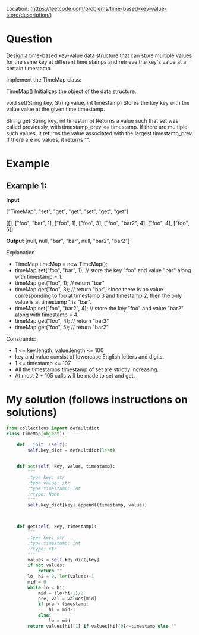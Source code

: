 Location: (https://leetcode.com/problems/time-based-key-value-store/description/)
# Question
Design a time-based key-value data structure that can store multiple values for the same key at different time stamps and retrieve the key's value at a certain timestamp.

Implement the TimeMap class:

TimeMap() Initializes the object of the data structure.

void set(String key, String value, int timestamp) Stores the key key with the value value at the given time timestamp.

String get(String key, int timestamp) Returns a value such that set was called previously, with timestamp_prev <= timestamp. If there are multiple such values, it returns the value associated with the largest timestamp_prev. If there are no values, it returns "".
 

 
# Example

## Example 1:

**Input**

["TimeMap", "set", "get", "get", "set", "get", "get"]

[[], ["foo", "bar", 1], ["foo", 1], ["foo", 3], ["foo", "bar2", 4], ["foo", 4], ["foo", 5]]

**Output**
[null, null, "bar", "bar", null, "bar2", "bar2"]

Explanation

- TimeMap timeMap = new TimeMap();
- timeMap.set("foo", "bar", 1);  // store the key "foo" and value "bar" along with timestamp = 1.
- timeMap.get("foo", 1);         // return "bar"
- timeMap.get("foo", 3);         // return "bar", since there is no value corresponding to foo at timestamp 3 and timestamp 2, then the only value is at timestamp 1 is "bar".
- timeMap.set("foo", "bar2", 4); // store the key "foo" and value "bar2" along with timestamp = 4.
- timeMap.get("foo", 4);         // return "bar2"
- timeMap.get("foo", 5);         // return "bar2"
 

Constraints:

- 1 <= key.length, value.length <= 100
- key and value consist of lowercase English letters and digits.
- 1 <= timestamp <= 107
- All the timestamps timestamp of set are strictly increasing.
- At most 2 * 105 calls will be made to set and get.
 

# My solution (follows instructions on solutions)
```python
from collections import defaultdict
class TimeMap(object):

    def __init__(self):
        self.key_dict = defaultdict(list)
        

    def set(self, key, value, timestamp):
        """
        :type key: str
        :type value: str
        :type timestamp: int
        :rtype: None
        """
        self.key_dict[key].append((timestamp, value))

        

    def get(self, key, timestamp):
        """
        :type key: str
        :type timestamp: int
        :rtype: str
        """
        values = self.key_dict[key]
        if not values:
            return ""
        lo, hi = 0, len(values)-1
        mid = 0
        while lo < hi:
            mid = (lo+hi+1)/2
            pre, val = values[mid]
            if pre > timestamp:
                hi = mid-1
            else:
                lo = mid
        return values[hi][1] if values[hi][0]<=timestamp else ""
```

